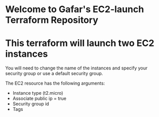 # Welcome to Gafar's EC2-launch Terraform Repository
# This terraform will launch two EC2 instances

You will need to change the name of the instances and specify your security group or use a default security group.

The EC2 resource has the following arguments:

- Instance type (t2.micro)
- Associate public ip = true
- Security group id
- Tags

